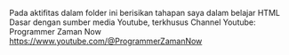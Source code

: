 Pada aktifitas dalam folder ini berisikan tahapan saya dalam belajar HTML Dasar dengan sumber media Youtube, terkhusus 
Channel Youtube:
Programmer Zaman Now
https://www.youtube.com/@ProgrammerZamanNow